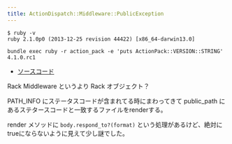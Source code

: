 ```yaml
---
title: ActionDispatch::Middleware::PublicException
---
```


```
$ ruby -v
ruby 2.1.0p0 (2013-12-25 revision 44422) [x86_64-darwin13.0]
```

```
bundle exec ruby -r action_pack -e 'puts ActionPack::VERSION::STRING'
4.1.0.rc1
```

* [ソースコード](https://github.com/rails/rails/blob/v4.1.0.rc1/actionpack/lib/action_dispatch/middleware/public_exceptions.rb)

Rack Middleware というより Rack オブジェクト？

PATH_INFO にステータスコードが含まれてる時にまわってきて public_path にあるステタースコードと一致するファイルをrenderする。

render メソッドに `body.respond_to?(format)` という処理があるけど、絶対にtrueにならないように見えて少し謎でした。

